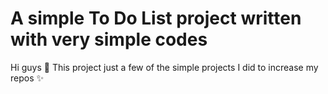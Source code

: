 # A simple To Do List project written with very simple codes
Hi guys 🙌 This project just a few of the simple projects I did to increase my repos ✨

